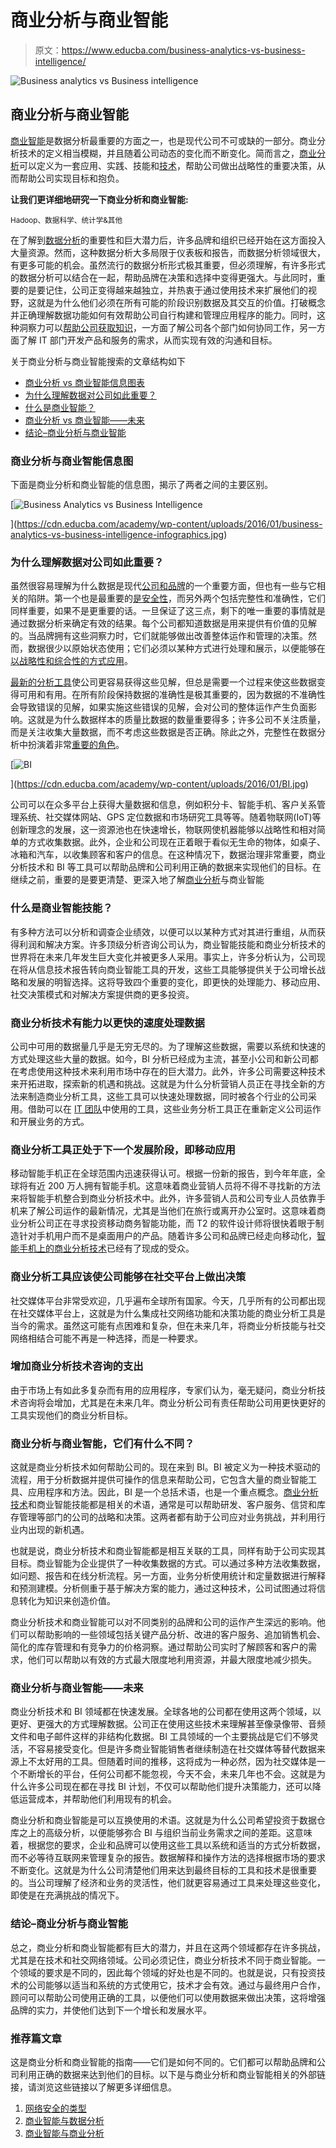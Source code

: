 # 商业分析与商业智能

> 原文：<https://www.educba.com/business-analytics-vs-business-intelligence/>

![Business analytics vs Business intelligence](img/3093bdaf35392239c51cc6cef1165b1f.png)



## 商业分析与商业智能

[商业智能](https://www.educba.com/course/business-intelligence/)是数据分析最重要的方面之一，也是现代公司不可或缺的一部分。商业分析技术的定义相当模糊，并且随着公司动态的变化而不断变化。简而言之，[商业分析](https://www.educba.com/what-is-business-analytics/)可以定义为一套应用、实践、技能和[技术](https://www.educba.com/course/internet-business-ideas/ "Internet Business Ideas")，帮助公司做出战略性的重要决策，从而帮助公司实现目标和抱负。

**让我们更详细地研究一下商业分析和商业智能:**

<small>Hadoop、数据科学、统计学&其他</small>

在了解到[数据分析](https://www.educba.com/8-data-analytics-trends-that-will-dominate-2019/ "8 Data Analytics Trends That Will Dominate 2016")的重要性和巨大潜力后，许多品牌和组织已经开始在这方面投入大量资源。然而，这种数据分析大多局限于仪表板和报告，而数据分析领域很大，有更多可能的机会。虽然流行的数据分析形式极其重要，但必须理解，有许多形式的数据分析可以结合在一起，帮助品牌在决策和选择中变得更强大。与此同时，重要的是要记住，公司正变得越来越独立，并热衷于通过使用技术来扩展他们的视野，这就是为什么他们必须在所有可能的阶段识别数据及其交互的价值。打破概念并正确理解数据功能如何有效帮助公司自行构建和管理应用程序的能力。同时，这种洞察力可以[帮助公司获取知识](https://www.educba.com/course/quantitative-dimensions-in-technical-analysis/ "Quantitative Dimensions - Company Analysis")，一方面了解公司各个部门如何协同工作，另一方面了解 IT 部门开发产品和服务的需求，从而实现有效的沟通和目标。

关于商业分析与商业智能搜索的文章结构如下

*   [商业分析 vs 商业智能信息图表](#vs)
*   [为什么理解数据对公司如此重要？](#companies)
*   [什么是商业智能？](#business)
*   [商业分析 vs 商业智能——未来](#Future)
*   [结论–商业分析与商业智能](#Conclusion)

### 商业分析与商业智能信息图

下面是商业分析和商业智能的信息图，揭示了两者之间的主要区别。

[![Business Analytics vs Business Intelligence](img/648c12e98d4adaa6b40491b35a08cd03.png)

](https://cdn.educba.com/academy/wp-content/uploads/2016/01/business-analytics-vs-business-intelligence-infographics.jpg) 

### 为什么理解数据对公司如此重要？

虽然很容易理解为什么数据是现代[公司和品牌](https://www.educba.com/course/how-to-name-your-brand/ "How to Name Your Brand")的一个重要方面，但也有一些与它相关的陷阱。第一个也是最重要的[是安全性](https://www.educba.com/cyber-security-tools/ "32 Most Important Cyber security Tools")，而另外两个包括完整性和准确性，它们同样重要，如果不是更重要的话。一旦保证了这三点，剩下的唯一重要的事情就是通过数据分析来确定有效的结果。每个公司都知道数据是用来提供有价值的见解的。当品牌拥有这些洞察力时，它们就能够做出改善整体运作和管理的决策。然而，数据很少以原始状态使用；它们必须以某种方式进行处理和展示，以便能够在[以战略性和综合性的方式应用](https://www.educba.com/course/strategic-management-an-introduction/ "Strategic Management - An Introduction")。

[最新的分析工具](https://www.educba.com/data-analysis-tools-for-research/ "10 Cool Data Analytic Tools for Business")使公司更容易获得这些见解，但总是需要一个过程来使这些数据变得可用和有用。在所有阶段保持数据的准确性是极其重要的，因为数据的不准确性会导致错误的见解，如果实施这些错误的见解，会对公司的整体运作产生负面影响。这就是为什么数据样本的质量比数据的数量重要得多；许多公司不关注质量，而是关注收集大量数据，而不考虑这些数据是否正确。除此之外，完整性在数据分析中扮演着非常[重要的角色](https://www.educba.com/what-is-the-role-of-a-business-analyst/ "What is The Role of A Business Analyst?")。

[![BI](img/b8fce7f8fb38daee73a542585e3b22db.png)

](https://cdn.educba.com/academy/wp-content/uploads/2016/01/BI.jpg) 

公司可以在众多平台上获得大量数据和信息，例如积分卡、智能手机、客户关系管理系统、社交媒体网站、GPS 定位数据和市场研究工具等等。随着物联网(IoT)等创新理念的发展，这一资源池也在快速增长，物联网使机器能够以战略性和相对简单的方式收集数据。此外，企业和公司现在正着眼于看似无生命的物体，如桌子、冰箱和汽车，以收集顾客和客户的信息。在这种情况下，数据治理非常重要，商业分析技术和 BI 等工具可以帮助品牌和公司利用正确的数据来实现他们的目标。在继续之前，重要的是要更清楚、更深入地了解[商业分析](https://www.educba.com/business-analytics-training-online/)与商业智能

### 什么是商业智能技能？

有多种方法可以分析和调查企业绩效，以便可以以某种方式对其进行重组，从而获得利润和解决方案。许多顶级分析咨询公司认为，商业智能技能和商业分析技术的世界将在未来几年发生巨大变化并被更多人采用。事实上，许多分析认为，公司现在将从信息技术报告转向商业智能工具的开发，这些工具能够提供关于公司增长战略和发展的明智选择。这将导致四个重要的变化，即更快的处理能力、移动应用、社交决策模式和对解决方案提供商的更多投资。

### 商业分析技术有能力以更快的速度处理数据

公司中可用的数据量几乎是无穷无尽的。为了理解这些数据，需要以系统和快速的方式处理这些大量的数据。如今，BI 分析已经成为主流，甚至小公司和新公司都在考虑使用这种技术来利用市场中存在的巨大潜力。此外，许多公司需要这种技术来开拓进取，探索新的机遇和挑战。这就是为什么分析营销人员正在寻找全新的方法来制造商业分析工具，这些工具可以快速处理数据，同时被各个行业的公司采用。借助可以在 [IT 团队](https://www.educba.com/course/group-dynamics-teams-team-works/ "Group Dynamics - Teams & Team Works")中使用的工具，这些业务分析工具正在重新定义公司运作和开展业务的方式。

### 商业分析工具正处于下一个发展阶段，即移动应用

移动智能手机正在全球范围内迅速获得认可。根据一份新的报告，到今年年底，全球将有近 200 万人拥有智能手机。这意味着商业营销人员将不得不寻找新的方法来将智能手机整合到商业分析技术中。此外，许多营销人员和公司专业人员依靠手机来了解公司运作的最新情况，尤其是当他们在旅行或离开办公室时。这意味着商业分析公司正在寻求投资移动商务智能功能，而 T2 的软件设计师将很快着眼于制造针对手机用户而不是桌面用户的产品。随着许多公司和品牌已经走向移动化，[智能手机上的商业分析技术](https://www.educba.com/mobile-app-programming-language/ "8 Best Mobile App Programming Language")已经有了现成的受众。

### 商业分析工具应该使公司能够在社交平台上做出决策

社交媒体平台非常受欢迎，几乎遍布全球所有国家。今天，几乎所有的公司都出现在社交媒体平台上，这就是为什么集成社交网络功能和决策功能的商业分析工具是当今的需求。虽然这可能有点困难和复杂，但在未来几年，将商业分析技能与社交网络相结合可能不再是一种选择，而是一种要求。

### 增加商业分析技术咨询的支出

由于市场上有如此多复杂而有用的应用程序，专家们认为，毫无疑问，商业分析技术咨询将会增加，尤其是在未来几年。商业分析公司有责任帮助公司用更快更好的工具实现他们的商业分析目标。

### 商业分析与商业智能，它们有什么不同？

这就是商业分析技术如何帮助公司的。现在来到 BI。BI 被定义为一种技术驱动的流程，用于分析数据并提供可操作的信息来帮助公司，它包含大量的商业智能工具、应用程序和方法。因此，BI 是一个总括术语，也是一个重点概念。[商业分析技术](https://www.educba.com/career-in-business-analytics/)和商业智能技能都是相关的术语，通常是可以帮助研发、客户服务、信贷和库存管理等部门的公司的战略和决策。这两者都有助于公司应对业务挑战，并利用行业内出现的新机遇。

也就是说，商业分析技术和商业智能都是相互关联的工具，同样有助于公司实现其目标。商业智能为企业提供了一种收集数据的方式。可以通过多种方法收集数据，如问题、报告和在线分析流程。另一方面，业务分析使用统计和定量数据进行解释和预测建模。分析侧重于基于解决方案的能力，通过这种技术，公司试图通过将信息转化为知识来创造价值。

商业分析技术和商业智能可以对不同类别的品牌和公司的运作产生深远的影响。他们可以帮助影响的一些领域包括关键产品分析、改进的客户服务、追加销售机会、简化的库存管理和有竞争力的价格洞察。通过帮助公司实时了解顾客和客户的需求，他们可以帮助以有效的方式最大限度地利用资源，并最大限度地减少损失。

### 商业分析与商业智能——未来

商业分析技术和 BI 领域都在快速发展。全球各地的公司都在使用这两个领域，以更好、更强大的方式理解数据。公司正在使用这些技术来理解甚至像录像带、音频文件和电子邮件这样的非结构化数据。BI 工具领域的一个主要挑战是它们不够灵活，不容易接受变化。但是许多商业智能销售者继续制造在社交媒体等替代数据来源上不太好用的工具。但随着时间的推移，这将成为一种必然，因为社交媒体是一个不断增长的平台，任何公司都不能忽视，今天不会，未来几年也不会。这就是为什么许多公司现在都在寻找 BI 计划，不仅可以帮助他们提升决策能力，还可以降低运营成本，并帮助他们利用现有的机会。

商业分析和商业智能是可以互换使用的术语。这就是为什么公司希望投资于数据仓库之上的高级分析，以便能够弥合 BI 与组织当前业务需求之间的差距。这意味着，根据您的要求，企业和品牌可以使用这些工具以系统和适当的方式分析数据，而不必等待互联网来管理复杂的报告。数据解释和操作方法的选择根据市场的要求不断变化。这就是为什么公司清楚他们用来达到最终目标的工具和技术是很重要的。当公司理解了经济和业务的灵活性，他们就更容易通过工具来处理这些变化，即使是在充满挑战的情况下。

### 结论–商业分析与商业智能

总之，商业分析和商业智能都有巨大的潜力，并且在这两个领域都存在许多挑战，尤其是在技术和社交网络领域。公司必须记住，商业分析技术不同于商业智能。一个领域的要求是不同的，因此每个领域的好处也是不同的。也就是说，只有投资技术的公司能够以适当和系统的方式使用它，技术才会有效。通过与最终用户合作，顾问可以帮助公司使用正确的工具，以便他们可以使用数据来做出决策，这将增强品牌的实力，并使他们达到下一个增长和发展水平。

### 推荐**篇文章**

这是商业分析和商业智能的指南——它们是如何不同的。它们都可以帮助品牌和公司利用正确的数据来达到他们的目标。以下是与商业分析和商业智能相关的外部链接，请浏览这些链接以了解更多详细信息。

1.  [网络安全的类型](https://www.educba.com/cyber-security-tools/)
2.  [商业智能与数据分析](https://www.educba.com/business-intelligence-vs-data-analytics/)
3.  [商业智能与商业分析](https://www.educba.com/business-intelligence-vs-business-analytics/)





